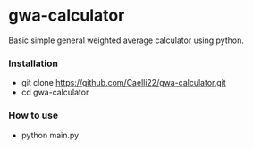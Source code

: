# gwa-calculator
Basic simple general weighted average calculator using python.

### Installation

* git clone https://github.com/Caelli22/gwa-calculator.git
* cd gwa-calculator

### How to use

* python main.py
